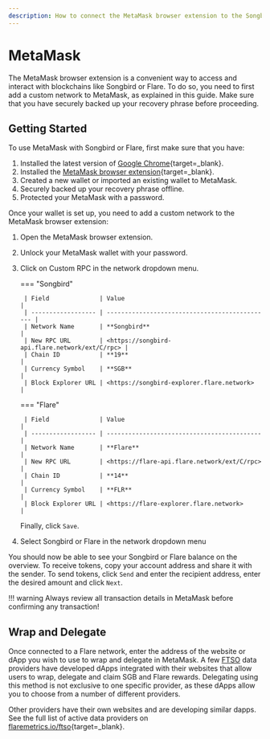 ```yaml
---
description: How to connect the MetaMask browser extension to the Songbird or Flare networks
---
```


# MetaMask

The MetaMask browser extension is a convenient way to access and interact with blockchains like Songbird or Flare.
To do so, you need to first add a custom network to MetaMask, as explained in this guide.
Make sure that you have securely backed up your recovery phrase before proceeding.

## Getting Started

To use MetaMask with Songbird or Flare, first make sure that you have:

1. Installed the latest version of [Google Chrome](https://www.google.com/chrome/){target=_blank}.
2. Installed the [MetaMask browser extension](https://metamask.io/download.html){target=_blank}.
3. Created a new wallet or imported an existing wallet to MetaMask.
4. Securely backed up your recovery phrase offline.
5. Protected your MetaMask with a password.

Once your wallet is set up, you need to add a custom network to the MetaMask browser extension:

1. Open the MetaMask browser extension.
2. Unlock your MetaMask wallet with your password.
3. Click on Custom RPC in the network dropdown menu.

    === "Songbird"

        | Field              | Value                                          |
        | ------------------ | ---------------------------------------------- |
        | Network Name       | **Songbird**                                   |
        | New RPC URL        | <https://songbird-api.flare.network/ext/C/rpc> |
        | Chain ID           | **19**                                         |
        | Currency Symbol    | **SGB**                                        |
        | Block Explorer URL | <https://songbird-explorer.flare.network>      |

    === "Flare"

        | Field              | Value                                       |
        | ------------------ | ------------------------------------------- |
        | Network Name       | **Flare**                                   |
        | New RPC URL        | <https://flare-api.flare.network/ext/C/rpc> |
        | Chain ID           | **14**                                      |
        | Currency Symbol    | **FLR**                                     |
        | Block Explorer URL | <https://flare-explorer.flare.network>      |

    Finally, click ``Save``.

4. Select Songbird or Flare in the network dropdown menu

You should now be able to see your Songbird or Flare balance on the overview.
To receive tokens, copy your account address and share it with the sender.
To send tokens, click ``Send`` and enter the recipient address, enter the desired amount and click ``Next``.

!!! warning
    Always review all transaction details in MetaMask before confirming any transaction!

## Wrap and Delegate

Once connected to a Flare network, enter the address of the website or dApp you wish to use to wrap and delegate in MetaMask.
A few [FTSO](glossary.md#ftso) data providers have developed dApps integrated with their websites that allow users to wrap, delegate and claim SGB and Flare rewards.
Delegating using this method is not exclusive to one specific provider, as these dApps allow you to choose from a number of different providers.

Other providers have their own websites and are developing similar dapps.
See the full list of active data providers on [flaremetrics.io/ftso](https://flaremetrics.io/ftso){target=_blank}.
